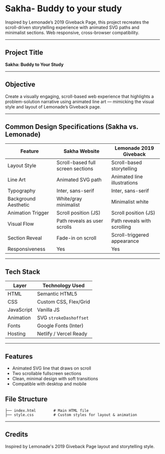 # Sakha- Buddy to your study


Inspired by Lemonade’s 2019 Giveback Page, this project recreates the scroll-driven storytelling experience with animated SVG paths and minimalist sections. Web responsive, cross-browser compatibility.

---

##  Project Title

**Sakha: Buddy to Your Study**

---

## Objective

Create a visually engaging, scroll-based web experience that highlights a problem-solution narrative using animated line art — mimicking the visual style and layout of Lemonade’s Giveback page.

---

##  Common Design Specifications (Sakha vs. Lemonade)

| Feature              | Sakha Website                     | Lemonade 2019 Giveback      |
| -------------------- | --------------------------------- | --------------------------- |
| Layout Style         | Scroll-based full screen sections | Scroll-based storytelling   |
| Line Art             | Animated SVG path                 | Animated line illustrations |
| Typography           | Inter, sans-serif                 | Inter, sans-serif           |
| Background Aesthetic | White/gray minimalist             | Minimalist white            |
| Animation Trigger    | Scroll position (JS)              | Scroll position (JS)        |
| Visual Flow          | Path reveals as user scrolls      | Path reveals with scrolling |
| Section Reveal       | Fade-in on scroll                 | Scroll-triggered appearance |
| Responsiveness       | Yes                               | Yes                         |

---

##  Tech Stack

| Layer      | Technology Used        |
| ---------- | ---------------------- |
| HTML       | Semantic HTML5         |
| CSS        | Custom CSS, Flex/Grid  |
| JavaScript | Vanilla JS             |
| Animation  | SVG `strokeDashoffset` |
| Fonts      | Google Fonts (Inter)   |
| Hosting    | Netlify / Vercel Ready |

---

##  Features

* Animated SVG line that draws on scroll
* Two scrollable fullscreen sections
* Clean, minimal design with soft transitions
* Compatible with desktop and mobile



##  File Structure

```
├── index.html        # Main HTML file
├── style.css         # Custom styles for layout & animation
```

---

##  Credits

Inspired by Lemonade's 2019 Giveback Page layout and storytelling style.


